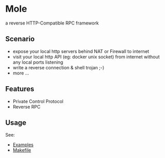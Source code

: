  Mole
===========
a reverse HTTP-Compatible RPC framework

Scenario
------
  * expose your local http servers behind NAT or Firewall to internet
  * visit your local http API (eg: docker unix socket) from internet without any local ports listening
  * write a reverse connection & shell trojan ;-)
  * more ...

Features
------
  * Private Control Protocol
  * Reverse RPC

Usage
------
See:
  * [Examples](examples)
  * [Makefile](Makefile)
